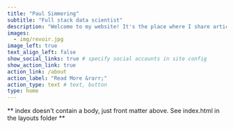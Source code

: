 ```yaml
---
title: "Paul Simmering"
subtitle: "Full stack data scientist"
description: "Welcome to my website! It's the place where I share articles and projects. Check my [Github profile](https://github.com/psimm) to see the code. The best way to contact me is via a direct message on Twitter or LinkedIn."
images:
  - img/revoir.jpg
image_left: true
text_align_left: false
show_social_links: true # specify social accounts in site config
show_action_link: true
action_link: /about
action_label: "Read More &rarr;"
action_type: text # text, button
type: home
---
```


** index doesn't contain a body, just front matter above.
See index.html in the layouts folder **
